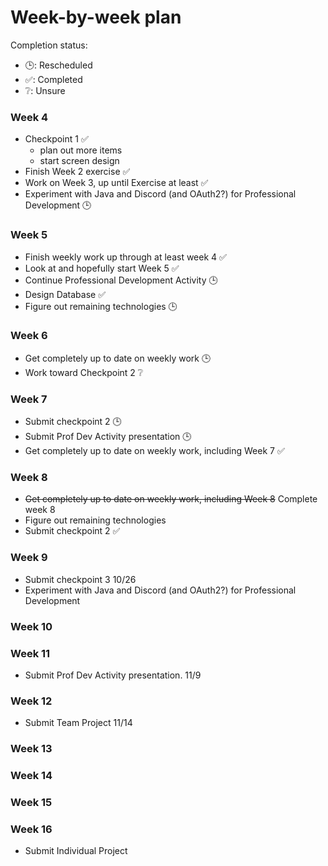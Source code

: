 # Week-by-week plan

Completion status:
- 🕒: Rescheduled
- ✅: Completed
- ❔: Unsure

### Week 4
- Checkpoint 1 ✅
  - plan out more items
  - start screen design
- Finish Week 2 exercise ✅
- Work on Week 3, up until Exercise at least ✅
- Experiment with Java and Discord (and OAuth2?) for Professional Development 🕒

### Week 5
- Finish weekly work up through at least week 4 ✅
- Look at and hopefully start Week 5 ✅
- Continue Professional Development Activity 🕒
- Design Database ✅
- Figure out remaining technologies 🕒

### Week 6
- Get completely up to date on weekly work 🕒
- Work toward Checkpoint 2 ❔

### Week 7
- Submit checkpoint 2 🕒
- Submit Prof Dev Activity presentation 🕒
- Get completely up to date on weekly work, including Week 7 ✅

### Week 8
- ~~Get completely up to date on weekly work, including Week 8~~ Complete week 8 
- Figure out remaining technologies
- Submit checkpoint 2 ✅

### Week 9
- Submit checkpoint 3 10/26
- Experiment with Java and Discord (and OAuth2?) for Professional Development

### Week 10

### Week 11
- Submit Prof Dev Activity presentation. 11/9

### Week 12
- Submit Team Project 11/14

### Week 13

### Week 14

### Week 15

### Week 16
- Submit Individual Project